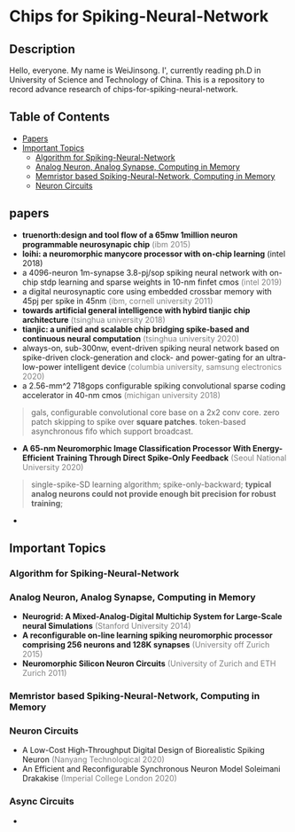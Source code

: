 # Chips for Spiking-Neural-Network

## Description
Hello, everyone.
My name is WeiJinsong. I', currently reading ph.D in University of Science and Technology of China. 
This is a repository to record advance research of chips-for-spiking-neural-network.

## Table of Contents

 - [Papers](#papers)
 - [Important Topics](#important-topics)
   - [Algorithm for Spiking-Neural-Network](#algorithm-for-spiking-neural-network)
   - [Analog Neuron, Analog Synapse, Computing in Memory](#analog-neuron,-analog-synapse,-computing-in-memory)
   - [Memristor based Spiking-Neural-Network, Computing in Memory](#memristor-based-spiking-neural-network,-computing-in-memory)
   - [Neuron Circuits](#neuron-circuits)
 <!-- - [Industry contributions](#industry-contributions) -->

## papers
- **truenorth:design and tool flow of a 65mw 1million neuron programmable neurosynapic chip** <font color=gray>(ibm 2015)</font>
- **loihi: a neuromorphic manycore processor with on-chip learning** (intel 2018)
- a 4096-neuron 1m-synapse 3.8-pj/sop spiking neural network with on-chip stdp learning and sparse weights in 10-nm finfet cmos <font color=gray>(intel 2019)</font>
- a digital neurosynaptic core using embedded crossbar memory with 45pj per spike in 45nm <font color=gray>(ibm, cornell university 2011)</font>
- **towards artificial general intelligence with hybird tianjic chip architecture** <font color=gray>(tsinghua university 2018)</font>
- **tianjic: a unified and scalable chip bridging spike-based and continuous neural computation** <font color=gray>(tsinghua university 2020)</font>
- always-on, sub-300nw, event-driven spiking neural network based on spike-driven clock-generation and clock- and power-gating for an ultra-low-power intelligent device <font color=gray>(columbia university, samsung electronics 2020)</font>
- a 2.56-mm^2 718gops configurable spiking convolutional sparse coding accelerator in 40-nm cmos <font color=gray>(michigan university 2018)</font>
> gals, configurable convolutional core base on a 2x2 conv core. zero patch skipping to spike over **square patches**. token-based asynchronous fifo which support broadcast.
- **A 65-nm Neuromorphic Image Classification Processor With Energy-Efficient Training Through Direct Spike-Only Feedback** <font color=gray>(Seoul National University 2020)</font>
> single-spike-SD learning algorithm; spike-only-backward; **typical analog neurons could not provide enough bit precision for robust training**;
- 

## Important Topics
 
### Algorithm for Spiking-Neural-Network

### Analog Neuron, Analog Synapse, Computing in Memory
- **Neurogrid: A Mixed-Analog-Digital Multichip System for Large-Scale neural Simulations** <font color=gray>(Stanford University 2014)</font>
- **A reconfigurable on-line learning spiking neuromorphic processor comprising 256 neurons and 128K synapses** <font color=gray>(University off Zurich 2015)</font>
- **Neuromorphic Silicon Neuron Circuits** <font color=gray>(University of Zurich and ETH Zurich 2011)</font>
 
### Memristor based Spiking-Neural-Network, Computing in Memory 

### Neuron Circuits
- A Low-Cost High-Throughput Digital Design of Biorealistic Spiking Neuron <font color=gray>(Nanyang Technological 2020)</font>
- An Efficient and Reconfigurable Synchronous Neuron Model Soleimani Drakakise <font color=gray>(Imperial College London 2020)</font>
 
### Async Circuits
- 
